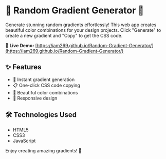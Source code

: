 # 🎨 Random Gradient Generator 🌈

Generate stunning random gradients effortlessly! This web app creates beautiful color combinations for your design projects. Click "Generate" to create a new gradient and "Copy" to get the CSS code.

🚀 **Live Demo:** [https://iam269.github.io/Random-Gradient-Generator/](https://iam269.github.io/Random-Gradient-Generator/)

## ✨ Features
- 🎯 Instant gradient generation
- 📋 One-click CSS code copying
- 🎨 Beautiful color combinations
- 📱 Responsive design

## 🛠️ Technologies Used
- HTML5
- CSS3
- JavaScript

Enjoy creating amazing gradients! 🎉